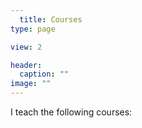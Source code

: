 ```yaml
---
  title: Courses
type: page

view: 2

header:
  caption: ""
image: ""
---
```


  I teach the following courses:
